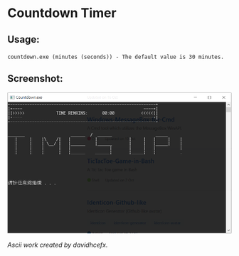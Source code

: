 # Countdown Timer

## Usage:

`countdown.exe (minutes (seconds)) - The default value is 30 minutes.`

## Screenshot:

<img src="scnshot.png" alt="Screenshot" width="600"/>

*Ascii work created by davidhcefx.*
